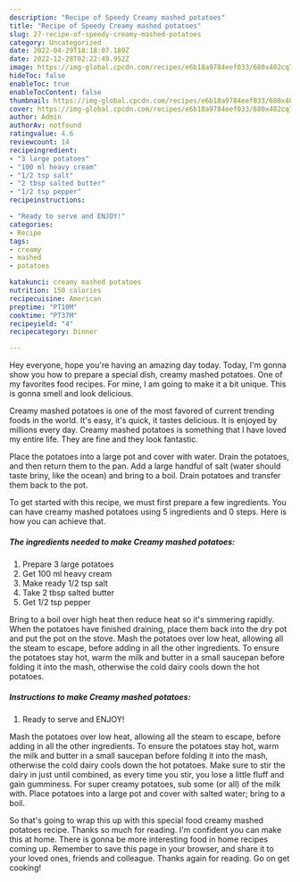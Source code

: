 ```yaml
---
description: "Recipe of Speedy Creamy mashed potatoes"
title: "Recipe of Speedy Creamy mashed potatoes"
slug: 27-recipe-of-speedy-creamy-mashed-potatoes
category: Uncategorized
date: 2022-04-29T18:18:07.189Z
date: 2022-12-28T02:22:49.952Z
image: https://img-global.cpcdn.com/recipes/e6b18a9784eef033/680x482cq70/creamy-mashed-potatoes-recipe-main-photo.jpg
hideToc: false
enableToc: true
enableTocContent: false
thumbnail: https://img-global.cpcdn.com/recipes/e6b18a9784eef033/680x482cq70/creamy-mashed-potatoes-recipe-main-photo.jpg
cover: https://img-global.cpcdn.com/recipes/e6b18a9784eef033/680x482cq70/creamy-mashed-potatoes-recipe-main-photo.jpg
author: Admin
authorAv: notfound
ratingvalue: 4.6
reviewcount: 14
recipeingredient:
- "3 large potatoes"
- "100 ml heavy cream"
- "1/2 tsp salt"
- "2 tbsp salted butter"
- "1/2 tsp pepper"
recipeinstructions:

- "Ready to serve and ENJOY!"
categories:
- Recipe
tags:
- creamy
- mashed
- potatoes

katakunci: creamy mashed potatoes 
nutrition: 150 calories
recipecuisine: American
preptime: "PT10M"
cooktime: "PT37M"
recipeyield: "4"
recipecategory: Dinner

---
```



Hey everyone, hope you're having an amazing day today. Today, I'm gonna show you how to prepare a special dish, creamy mashed potatoes. One of my favorites food recipes. For mine, I am going to make it a bit unique. This is gonna smell and look delicious.

Creamy mashed potatoes is one of the most favored of current trending foods in the world. It's easy, it's quick, it tastes delicious. It is enjoyed by millions every day. Creamy mashed potatoes is something that I have loved my entire life. They are fine and they look fantastic.

Place the potatoes into a large pot and cover with water. Drain the potatoes, and then return them to the pan. Add a large handful of salt (water should taste briny, like the ocean) and bring to a boil. Drain potatoes and transfer them back to the pot.


To get started with this recipe, we must first prepare a few ingredients. You can have creamy mashed potatoes using 5 ingredients and 0 steps. Here is how you can achieve that.

<!--inarticleads1-->

##### The ingredients needed to make Creamy mashed potatoes:

1. Prepare 3 large potatoes
1. Get 100 ml heavy cream
1. Make ready 1/2 tsp salt
1. Take 2 tbsp salted butter
1. Get 1/2 tsp pepper


Bring to a boil over high heat then reduce heat so it&#39;s simmering rapidly. When the potatoes have finished draining, place them back into the dry pot and put the pot on the stove. Mash the potatoes over low heat, allowing all the steam to escape, before adding in all the other ingredients. To ensure the potatoes stay hot, warm the milk and butter in a small saucepan before folding it into the mash, otherwise the cold dairy cools down the hot potatoes. 

<!--inarticleads2-->

##### Instructions to make Creamy mashed potatoes:


1. Ready to serve and ENJOY!

Mash the potatoes over low heat, allowing all the steam to escape, before adding in all the other ingredients. To ensure the potatoes stay hot, warm the milk and butter in a small saucepan before folding it into the mash, otherwise the cold dairy cools down the hot potatoes. Make sure to stir the dairy in just until combined, as every time you stir, you lose a little fluff and gain gumminess. For super creamy potatoes, sub some (or all) of the milk with. Place potatoes into a large pot and cover with salted water; bring to a boil. 

So that's going to wrap this up with this special food creamy mashed potatoes recipe. Thanks so much for reading. I'm confident you can make this at home. There is gonna be more interesting food in home recipes coming up. Remember to save this page in your browser, and share it to your loved ones, friends and colleague. Thanks again for reading. Go on get cooking!
